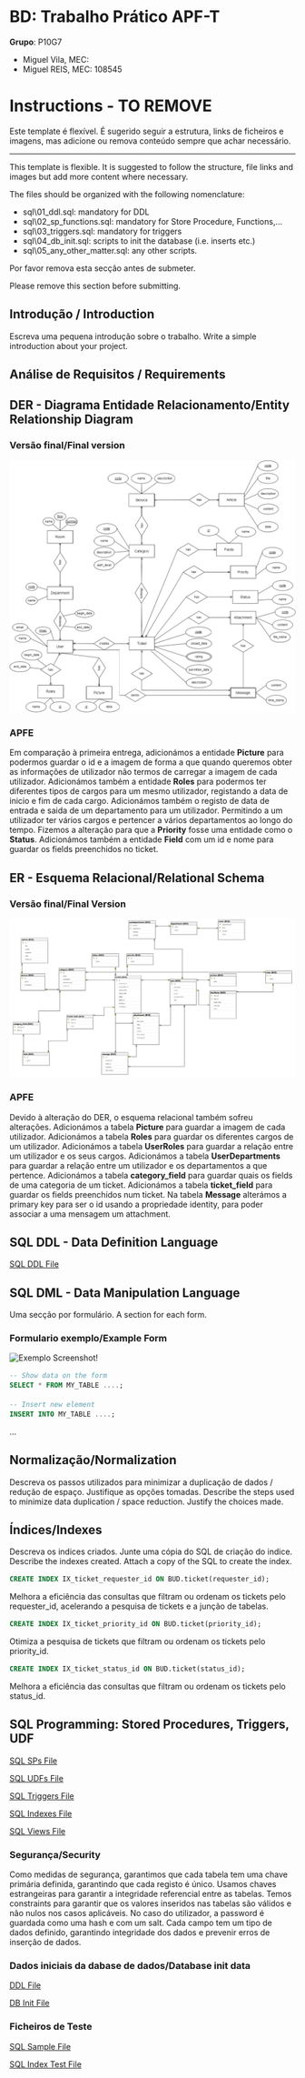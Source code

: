 # BD: Trabalho Prático APF-T

**Grupo**: P10G7
- Miguel Vila, MEC: 
- Miguel REIS, MEC: 108545

# Instructions - TO REMOVE

Este template é flexível.
É sugerido seguir a estrutura, links de ficheiros e imagens, mas adicione ou remova conteúdo sempre que achar necessário.

---

This template is flexible.
It is suggested to follow the structure, file links and images but add more content where necessary.

The files should be organized with the following nomenclature:

- sql\01_ddl.sql: mandatory for DDL
- sql\02_sp_functions.sql: mandatory for Store Procedure, Functions,... 
- sql\03_triggers.sql: mandatory for triggers
- sql\04_db_init.sql: scripts to init the database (i.e. inserts etc.)
- sql\05_any_other_matter.sql: any other scripts.

Por favor remova esta secção antes de submeter.

Please remove this section before submitting.

## Introdução / Introduction
 
Escreva uma pequena introdução sobre o trabalho.
Write a simple introduction about your project.

## ​Análise de Requisitos / Requirements

## DER - Diagrama Entidade Relacionamento/Entity Relationship Diagram

### Versão final/Final version

![DER Diagram!](DER.png "Diagrama DER")

### APFE 

Em comparação à primeira entrega, adicionámos a entidade **Picture** para podermos guardar o id e a imagem de forma a que quando queremos obter as informações de utilizador não termos de carregar a imagem de cada utilizador. Adicionámos também a entidade **Roles** para podermos ter diferentes tipos de cargos para um mesmo utilizador, registando a data de inicio e fim de cada cargo. Adicionámos também o registo de data de entrada e saida de um departamento para um utilizador. Permitindo a um utilizador ter vários cargos e pertencer a vários departamentos ao longo do tempo. Fizemos a alteração para que a **Priority** fosse uma entidade como o **Status**.
Adicionámos também a entidade **Field** com um id e nome para guardar os fields preenchidos no ticket.
## ER - Esquema Relacional/Relational Schema

### Versão final/Final Version

![ER Diagram!](ER.png "Diagrama ER")

### APFE

Devido à alteração do DER, o esquema relacional também sofreu alterações. Adicionámos a tabela **Picture** para guardar a imagem de cada utilizador. Adicionámos a tabela **Roles** para guardar os diferentes cargos de um utilizador. Adicionámos a tabela **UserRoles** para guardar a relação entre um utilizador e os seus cargos. Adicionámos a tabela **UserDepartments** para guardar a relação entre um utilizador e os departamentos a que pertence. Adicionámos a tabela **category_field** para guardar quais os fields de uma categoria de um ticket. Adicionámos a tabela **ticket_field** para guardar os fields preenchidos num ticket. Na tabela **Message** alterámos a primary key para ser o id usando a propriedade identity, para poder associar a uma mensagem um attachment.

## ​SQL DDL - Data Definition Language

[SQL DDL File](db/01_ddl.sql "SQLFileQuestion")

## SQL DML - Data Manipulation Language

Uma secção por formulário.
A section for each form.

### Formulario exemplo/Example Form

![Exemplo Screenshot!](screenshots/screenshot_1.jpg "AnImage")

```sql
-- Show data on the form
SELECT * FROM MY_TABLE ....;

-- Insert new element
INSERT INTO MY_TABLE ....;
```

...

## Normalização/Normalization

Descreva os passos utilizados para minimizar a duplicação de dados / redução de espaço.
Justifique as opções tomadas.
Describe the steps used to minimize data duplication / space reduction.
Justify the choices made.

## Índices/Indexes

Descreva os indices criados. Junte uma cópia do SQL de criação do indice.
Describe the indexes created. Attach a copy of the SQL to create the index.


```sql
CREATE INDEX IX_ticket_requester_id ON BUD.ticket(requester_id);
```
Melhora a eficiência das consultas que filtram ou ordenam os tickets pelo requester_id, acelerando a pesquisa de tickets e a junção de tabelas.

```sql
CREATE INDEX IX_ticket_priority_id ON BUD.ticket(priority_id);
```
Otimiza a pesquisa de tickets que filtram ou ordenam os tickets pelo priority_id.

```sql
CREATE INDEX IX_ticket_status_id ON BUD.ticket(status_id);
```
Melhora a eficiência das consultas que filtram ou ordenam os tickets pelo status_id.


## SQL Programming: Stored Procedures, Triggers, UDF

[SQL SPs File](sql/02_sp.sql "StoredProcedures")

[SQL UDFs File](sql/03_udf.sql "UDFs")

[SQL Triggers File](sql/04_triggers.sql "Triggers")

[SQL Indexes File](sql/05_indexes.sql "Indexes")

[SQL Views File](sql/06_views.sql "Views")


### Segurança/Security

Como medidas de segurança, garantimos que cada tabela tem uma chave primária definida, garantindo que cada registo é único. Usamos chaves estrangeiras para garantir a integridade referencial entre as tabelas. Temos constraints para garantir que os valores inseridos nas tabelas são válidos e não nulos nos casos aplicáveis. No caso do utilizador, a password é guardada como uma hash e com um salt.
Cada campo tem um tipo de dados definido, garantindo integridade dos dados e prevenir erros de inserção de dados.

### Dados iniciais da dabase de dados/Database init data

[DDL File](sql/01_ddl.sql "DDL")

[DB Init File](sql/07_db_init.sql "DBInit")

### Ficheiros de Teste

[SQL Sample File](sql/08_sample_data.sql "Sample")

[SQL Index Test File](sql/09_test_indexes.sql "IndexTest")



 